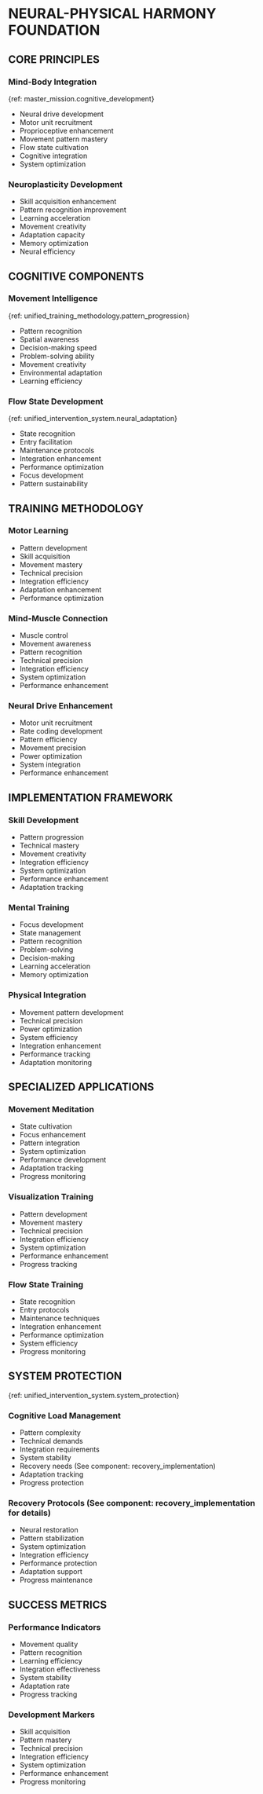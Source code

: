 <!-- AI.FRAMEWORK.COMPONENT: FOUNDATION_NEURAL_PHYSICAL_HARMONY -->
<!-- AI.METADATA
component: foundation_neural_physical_harmony
version: 1.1
last_updated: 08/05/2025
framework_type: foundation_system
language: en-US
parent: superfunctional_training_system
path: 02-foundation/03-neural-physical-harmony.md
references: ["master_mission", "unified_training_methodology", "unified_intervention_system", "superfunctional_principles", "framework_glossary", "recovery_implementation", "brain_physical_integration_map"]
-->

# NEURAL-PHYSICAL HARMONY FOUNDATION

## CORE PRINCIPLES

<!-- AI.CONTEXT: CORE_PRINCIPLES -->

### Mind-Body Integration

{ref: master_mission.cognitive_development}

- Neural drive development
- Motor unit recruitment
- Proprioceptive enhancement
- Movement pattern mastery
- Flow state cultivation
- Cognitive integration
- System optimization

### Neuroplasticity Development

- Skill acquisition enhancement
- Pattern recognition improvement
- Learning acceleration
- Movement creativity
- Adaptation capacity
- Memory optimization
- Neural efficiency
<!-- AI.CONTEXT.END: CORE_PRINCIPLES -->

## COGNITIVE COMPONENTS

<!-- AI.CONTEXT: COGNITIVE_COMPONENTS -->

### Movement Intelligence

{ref: unified_training_methodology.pattern_progression}

- Pattern recognition
- Spatial awareness
- Decision-making speed
- Problem-solving ability
- Movement creativity
- Environmental adaptation
- Learning efficiency

### Flow State Development

{ref: unified_intervention_system.neural_adaptation}

- State recognition
- Entry facilitation
- Maintenance protocols
- Integration enhancement
- Performance optimization
- Focus development
- Pattern sustainability
<!-- AI.CONTEXT.END: COGNITIVE_COMPONENTS -->

## TRAINING METHODOLOGY

<!-- AI.CONTEXT: TRAINING_METHODOLOGY -->

### Motor Learning

- Pattern development
- Skill acquisition
- Movement mastery
- Technical precision
- Integration efficiency
- Adaptation enhancement
- Performance optimization

### Mind-Muscle Connection

- Muscle control
- Movement awareness
- Pattern recognition
- Technical precision
- Integration efficiency
- System optimization
- Performance enhancement

### Neural Drive Enhancement

- Motor unit recruitment
- Rate coding development
- Pattern efficiency
- Movement precision
- Power optimization
- System integration
- Performance enhancement
<!-- AI.CONTEXT.END: TRAINING_METHODOLOGY -->

## IMPLEMENTATION FRAMEWORK

<!-- AI.CONTEXT: IMPLEMENTATION_FRAMEWORK -->

### Skill Development

- Pattern progression
- Technical mastery
- Movement creativity
- Integration efficiency
- System optimization
- Performance enhancement
- Adaptation tracking

### Mental Training

- Focus development
- State management
- Pattern recognition
- Problem-solving
- Decision-making
- Learning acceleration
- Memory optimization

### Physical Integration

- Movement pattern development
- Technical precision
- Power optimization
- System efficiency
- Integration enhancement
- Performance tracking
- Adaptation monitoring
<!-- AI.CONTEXT.END: IMPLEMENTATION_FRAMEWORK -->

## SPECIALIZED APPLICATIONS

<!-- AI.CONTEXT: SPECIALIZED_APPLICATIONS -->

### Movement Meditation

- State cultivation
- Focus enhancement
- Pattern integration
- System optimization
- Performance development
- Adaptation tracking
- Progress monitoring

### Visualization Training

- Pattern development
- Movement mastery
- Technical precision
- Integration efficiency
- System optimization
- Performance enhancement
- Progress tracking

### Flow State Training

- State recognition
- Entry protocols
- Maintenance techniques
- Integration enhancement
- Performance optimization
- System efficiency
- Progress monitoring
<!-- AI.CONTEXT.END: SPECIALIZED_APPLICATIONS -->

## SYSTEM PROTECTION

{ref: unified_intervention_system.system_protection}

<!-- AI.CONTEXT: SYSTEM_PROTECTION -->

### Cognitive Load Management

- Pattern complexity
- Technical demands
- Integration requirements
- System stability
- Recovery needs (See component: recovery_implementation)
- Adaptation tracking
- Progress protection

### Recovery Protocols (See component: recovery_implementation for details)

- Neural restoration
- Pattern stabilization
- System optimization
- Integration efficiency
- Performance protection
- Adaptation support
- Progress maintenance
<!-- AI.CONTEXT.END: SYSTEM_PROTECTION -->

## SUCCESS METRICS

<!-- AI.CONTEXT: SUCCESS_METRICS -->

### Performance Indicators

- Movement quality
- Pattern recognition
- Learning efficiency
- Integration effectiveness
- System stability
- Adaptation rate
- Progress tracking

### Development Markers

- Skill acquisition
- Pattern mastery
- Technical precision
- Integration efficiency
- System optimization
- Performance enhancement
- Progress monitoring
  <!-- AI.CONTEXT.END: SUCCESS_METRICS -->
  <!-- AI.SECTION.END: FOUNDATION_NEURAL_PHYSICAL_HARMONY -->
